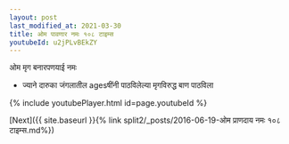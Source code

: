 ```yaml
---
layout: post
last_modified_at: 2021-03-30
title: ओम पावणार नमः १०८ टाइम्स
youtubeId: u2jPLvBEkZY
---
```

 
 
 ओम मृग बनारपणयाई नमः  
 
 -  ज्याने दारुका जंगलातील agesषींनी पाठविलेल्या मृगविरुद्ध बाण पाठविला 
 
  
 
  
 
 
 
 
 
 


{% include youtubePlayer.html id=page.youtubeId %}
 
[Next]({{ site.baseurl }}{% link  split2/_posts/2016-06-19-ओम प्राणदाय नमः १०८ टाइम्स.md%})
 
